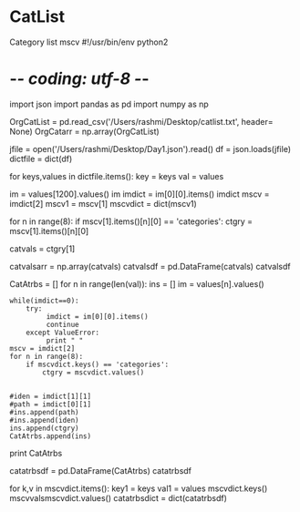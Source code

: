 # CatList
Category list mscv
#!/usr/bin/env python2
# -*- coding: utf-8 -*-
import json
import pandas as pd
import numpy as np

OrgCatList = pd.read_csv('/Users/rashmi/Desktop/catlist.txt', header= None)
OrgCatarr = np.array(OrgCatList)
 
jfile = open('/Users/rashmi/Desktop/Day1.json').read()
df = json.loads(jfile)
dictfile = dict(df)

for keys,values in dictfile.items():
    key = keys
    val = values

im = values[1200].values()
im
imdict = im[0][0].items()
imdict
mscv = imdict[2]
mscv1 = mscv[1]
mscvdict = dict(mscv1)

for n in range(8):
    if mscv[1].items()[n][0] == 'categories':
        ctgry = mscv[1].items()[n][0]
        

catvals = ctgry[1]

catvalsarr = np.array(catvals)
catvalsdf = pd.DataFrame(catvals)
catvalsdf

CatAtrbs = []
for n in range(len(val)):
    ins = []
    im = values[n].values()
    
    while(imdict==0):
        try:
             imdict = im[0][0].items()
             continue
        except ValueError:
             print " "
    mscv = imdict[2]
    for n in range(8):
        if mscvdict.keys() == 'categories':
            ctgry = mscvdict.values()
    
           
    #iden = imdict[1][1]
    #path = imdict[0][1]
    #ins.append(path)
    #ins.append(iden)
    ins.append(ctgry)
    CatAtrbs.append(ins)
print CatAtrbs

catatrbsdf = pd.DataFrame(CatAtrbs)
catatrbsdf

for k,v in mscvdict.items():
    key1 = keys
    val1 = values
mscvdict.keys()
mscvvalsmscvdict.values()
catatrbsdict = dict(catatrbsdf)

